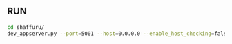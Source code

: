 ## RUN
```bash
cd shaffuru/
dev_appserver.py --port=5001 --host=0.0.0.0 --enable_host_checking=false .
```

